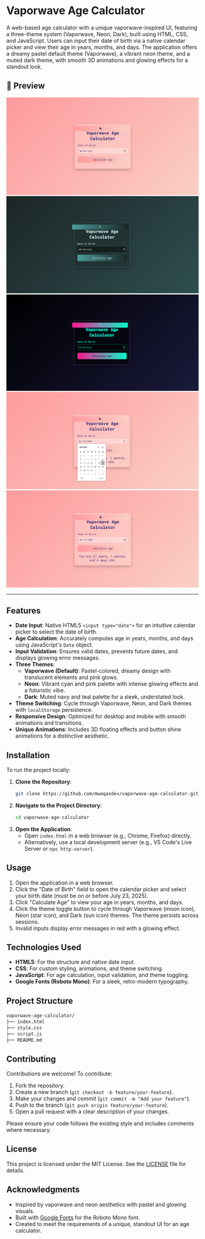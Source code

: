 # Vaporwave Age Calculator

A web-based age calculator with a unique vaporwave-inspired UI, featuring a three-theme system (Vaporwave, Neon, Dark), built using HTML, CSS, and JavaScript. Users can input their date of birth via a native calendar picker and view their age in years, months, and days. The application offers a dreamy pastel default theme (Vaporwave), a vibrant neon theme, and a muted dark theme, with smooth 3D animations and glowing effects for a standout look.

## 📸 Preview

![Preview Screenshot](./assets/vaporwave-theme.png)
![Preview Screenshot](./assets/dark-theme.png)
![Preview Screenshot](./assets/neon-theme.png)
![Preview Screenshot](./assets/calendar.png)
![Preview Screenshot](./assets/vaporwave-age%20calculated.png)

---

## Features

- **Date Input**: Native HTML5 `<input type="date">` for an intuitive calendar picker to select the date of birth.
- **Age Calculation**: Accurately computes age in years, months, and days using JavaScript's `Date` object.
- **Input Validation**: Ensures valid dates, prevents future dates, and displays glowing error messages.
- **Three Themes**:
  - **Vaporwave (Default)**: Pastel-colored, dreamy design with translucent elements and pink glows.
  - **Neon**: Vibrant cyan and pink palette with intense glowing effects and a futuristic vibe.
  - **Dark**: Muted navy and teal palette for a sleek, understated look.
- **Theme Switching**: Cycle through Vaporwave, Neon, and Dark themes with `localStorage` persistence.
- **Responsive Design**: Optimized for desktop and mobile with smooth animations and transitions.
- **Unique Animations**: Includes 3D floating effects and button shine animations for a distinctive aesthetic.

## Installation

To run the project locally:

1. **Clone the Repository**:
   ```bash
   git clone https://github.com/mwaqasdev/vaporwave-age-calculator.git
   ```
2. **Navigate to the Project Directory**:
   ```bash
   cd vaporwave-age-calculator
   ```
3. **Open the Application**:
   - Open `index.html` in a web browser (e.g., Chrome, Firefox) directly.
   - Alternatively, use a local development server (e.g., VS Code's Live Server or `npx http-server`).

## Usage

1. Open the application in a web browser.
2. Click the "Date of Birth" field to open the calendar picker and select your birth date (must be on or before July 23, 2025).
3. Click "Calculate Age" to view your age in years, months, and days.
4. Click the theme toggle button to cycle through Vaporwave (moon icon), Neon (star icon), and Dark (sun icon) themes. The theme persists across sessions.
5. Invalid inputs display error messages in red with a glowing effect.

## Technologies Used

- **HTML5**: For the structure and native date input.
- **CSS**: For custom styling, animations, and theme switching.
- **JavaScript**: For age calculation, input validation, and theme toggling.
- **Google Fonts (Roboto Mono)**: For a sleek, retro-modern typography.

## Project Structure

```
vaporwave-age-calculator/
├── index.html  
├── style.css
├── script.js       
├── README.md    
```

## Contributing

Contributions are welcome! To contribute:

1. Fork the repository.
2. Create a new branch (`git checkout -b feature/your-feature`).
3. Make your changes and commit (`git commit -m "Add your feature"`).
4. Push to the branch (`git push origin feature/your-feature`).
5. Open a pull request with a clear description of your changes.

Please ensure your code follows the existing style and includes comments where necessary.

## License

This project is licensed under the MIT License. See the [LICENSE](LICENSE) file for details.

## Acknowledgments

- Inspired by vaporwave and neon aesthetics with pastel and glowing visuals.
- Built with [Google Fonts](https://fonts.google.com/) for the Roboto Mono font.
- Created to meet the requirements of a unique, standout UI for an age calculator.